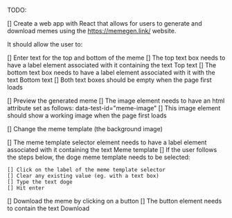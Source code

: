 TODO:

[] Create a web app with React that allows for users to generate and download memes using the https://memegen.link/ website.

It should allow the user to:

[] Enter text for the top and bottom of the meme
[] The top text box needs to have a label element associated with it containing the text Top text
[] The bottom text box needs to have a label element associated with it with the text Bottom text
[] Both text boxes should be empty when the page first loads

[] Preview the generated meme
[] The image element needs to have an html attribute set as follows: data-test-id="meme-image"
[] This image element should show a working image when the page first loads

[] Change the meme template (the background image)

[] The meme template selector element needs to have a label element associated with it containing the text Meme template
[] If the user follows the steps below, the doge meme template needs to be selected:

    [] Click on the label of the meme template selector
    [] Clear any existing value (eg. with a text box)
    [] Type the text doge
    [] Hit enter

[] Download the meme by clicking on a button
[] The button element needs to contain the text Download
